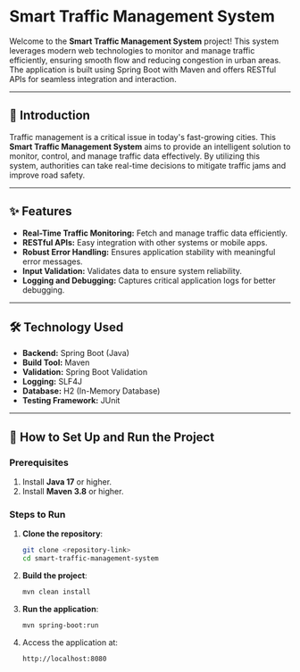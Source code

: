 # Smart Traffic Management System

Welcome to the **Smart Traffic Management System** project! This system leverages modern web technologies to monitor and manage traffic efficiently, ensuring smooth flow and reducing congestion in urban areas. The application is built using Spring Boot with Maven and offers RESTful APIs for seamless integration and interaction.

---

## 🌟 Introduction
Traffic management is a critical issue in today's fast-growing cities. This **Smart Traffic Management System** aims to provide an intelligent solution to monitor, control, and manage traffic data effectively. By utilizing this system, authorities can take real-time decisions to mitigate traffic jams and improve road safety.

---

## ✨ Features
- **Real-Time Traffic Monitoring:** Fetch and manage traffic data efficiently.
- **RESTful APIs:** Easy integration with other systems or mobile apps.
- **Robust Error Handling:** Ensures application stability with meaningful error messages.
- **Input Validation:** Validates
 data to ensure system reliability.
- **Logging and Debugging:** Captures critical application logs for better debugging.

---

## 🛠️ Technology Used
- **Backend:** Spring Boot (Java)
- **Build Tool:** Maven
- **Validation:** Spring Boot Validation
- **Logging:** SLF4J
- **Database:** H2 (In-Memory Database)
- **Testing Framework:** JUnit

--------------------------------------

## 🚀 How to Set Up and Run the Project

### Prerequisites
1. Install **Java 17** or higher.
2. Install **Maven 3.8** or higher.

### Steps to Run
1. **Clone the repository**:
   ```bash
   git clone <repository-link>
   cd smart-traffic-management-system
   ```

2. **Build the project**:
   ```bash
   mvn clean install
   ```

3. **Run the application**:
   ```bash
   mvn spring-boot:run
   ```
   

4. Access the application at:
   ```
   http://localhost:8080
   ```
